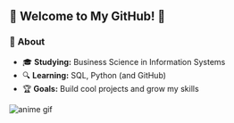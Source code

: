 ## 🌸 **Welcome to My GitHub!** 🌸

<!--
**cwei127/cwei127** is a ✨ _special_ ✨ repository because its `README.md` (this file) appears on your GitHub profile.

Here are some ideas to get you started:

- 🔭 I’m currently working on ...
- 🌱 I’m currently learning ...
- 👯 I’m looking to collaborate on ...
- 🤔 I’m looking for help with ...
- 💬 Ask me about ...
- 📫 How to reach me: ...
- 😄 Pronouns: ...
- ⚡ Fun fact: ...
-->
### 🌱 **About**
- 🎓 **Studying:** Business Science in Information Systems
- 🔍 **Learning:** SQL, Python (and GitHub)
- 🏆 **Goals:** Build cool projects and grow my skills

![anime gif](https://media2.giphy.com/media/v1.Y2lkPTc5MGI3NjExZWZuMTByenhqbjVkOWVvemtpMmdtMHh2aGNnbHh4dzlmYzZoZnlrYSZlcD12MV9pbnRlcm5hbF9naWZfYnlfaWQmY3Q9Zw/4aCi2Ov0wtYpG/giphy.gif)
